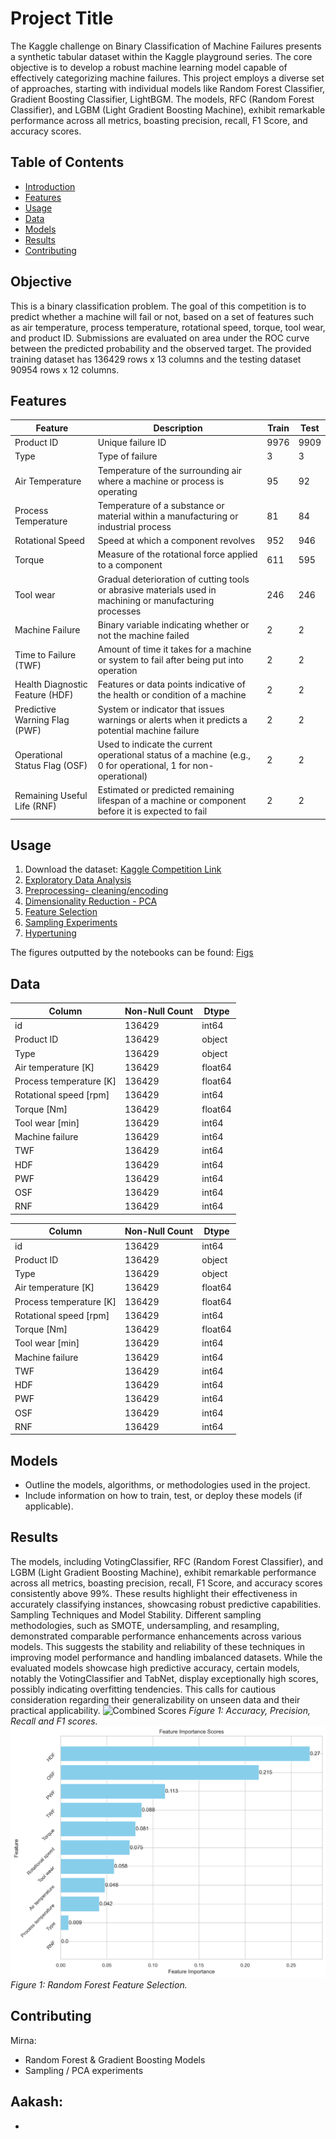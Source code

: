 # Project Title

The Kaggle challenge on Binary Classification of Machine Failures presents a synthetic tabular
dataset within the Kaggle playground series. The core objective is to develop a robust machine
learning model capable of effectively categorizing machine failures. This project employs a diverse
set of approaches, starting with individual models like Random Forest Classifier, Gradient
Boosting Classifier, LightBGM. The models, RFC (Random Forest Classifier), and LGBM
(Light Gradient Boosting Machine), exhibit remarkable performance across all metrics, boasting
precision, recall, F1 Score, and accuracy scores.

## Table of Contents
- [Introduction](#introduction)
- [Features](#features)
- [Usage](#usage)
- [Data](#data)
- [Models](#models)
- [Results](#results)
- [Contributing](#contributing)

## Objective
This is a binary classification problem. The goal of this competition is to predict whether a machine
will fail or not, based on a set of features such as air temperature, process temperature, rotational
speed, torque, tool wear, and product ID. Submissions are evaluated on area under the ROC curve
between the predicted probability and the observed target. The provided training dataset has
136429 rows x 13 columns and the testing dataset 90954 rows x 12 columns.

## Features
| Feature                   | Description                                                                                                      | Train | Test |
|---------------------------|------------------------------------------------------------------------------------------------------------------|-------|------|
| Product ID                | Unique failure ID                                                                                                | 9976  | 9909 |
| Type                      | Type of failure                                                                                                  | 3     | 3    |
| Air Temperature           | Temperature of the surrounding air where a machine or process is operating                                       | 95    | 92   |
| Process Temperature       | Temperature of a substance or material within a manufacturing or industrial process                               | 81    | 84   |
| Rotational Speed          | Speed at which a component revolves                                                                              | 952   | 946  |
| Torque                    | Measure of the rotational force applied to a component                                                            | 611   | 595  |
| Tool wear                 | Gradual deterioration of cutting tools or abrasive materials used in machining or manufacturing processes       | 246   | 246  |
| Machine Failure           | Binary variable indicating whether or not the machine failed                                                      | 2     | 2    |
| Time to Failure (TWF)     | Amount of time it takes for a machine or system to fail after being put into operation                            | 2     | 2    |
| Health Diagnostic Feature (HDF) | Features or data points indicative of the health or condition of a machine                                | 2     | 2    |
| Predictive Warning Flag (PWF)   | System or indicator that issues warnings or alerts when it predicts a potential machine failure           | 2     | 2    |
| Operational Status Flag (OSF)  | Used to indicate the current operational status of a machine (e.g., 0 for operational, 1 for non-operational) | 2     | 2    |
| Remaining Useful Life (RNF)    | Estimated or predicted remaining lifespan of a machine or component before it is expected to fail         | 2     | 2    |


## Usage
1. Download the dataset: [Kaggle Competition Link](https://www.kaggle.com/competitions/playground-series-s3e17/discussion)
2. [Exploratory Data Analysis](src/EDA.ipynb)
3. [Preprocessing- cleaning/encoding](src/Preprocessing.ipynb)
4. [Dimensionality Reduction - PCA](src/PCA.ipynb)
5. [Feature Selection](src/FinalPresentation.ipynb)
6. [Sampling Experiments](src/Sampling-Modeling.ipynb)
7. [Hypertuning](src/Hyper-Modeling.ipynb)

The figures outputted by the notebooks can be found: [Figs](https://github.com/MElizondo1121/AdvML-Project/tree/main/figs)

## Data


| Column                   | Non-Null Count | Dtype   |
|--------------------------|----------------|---------|
| id                       | 136429         | int64   |
| Product ID               | 136429         | object  |
| Type                     | 136429         | object  |
| Air temperature [K]      | 136429         | float64 |
| Process temperature [K]  | 136429         | float64 |
| Rotational speed [rpm]   | 136429         | int64   |
| Torque [Nm]              | 136429         | float64 |
| Tool wear [min]          | 136429         | int64   |
| Machine failure          | 136429         | int64   |
| TWF                      | 136429         | int64   |
| HDF                      | 136429         | int64   |
| PWF                      | 136429         | int64   |
| OSF                      | 136429         | int64   |
| RNF                      | 136429         | int64   |


| Column                   | Non-Null Count | Dtype   |
|--------------------------|----------------|---------|
| id                       | 136429         | int64   |
| Product ID               | 136429         | object  |
| Type                     | 136429         | object  |
| Air temperature [K]      | 136429         | float64 |
| Process temperature [K]  | 136429         | float64 |
| Rotational speed [rpm]   | 136429         | int64   |
| Torque [Nm]              | 136429         | float64 |
| Tool wear [min]          | 136429         | int64   |
| Machine failure          | 136429         | int64   |
| TWF                      | 136429         | int64   |
| HDF                      | 136429         | int64   |
| PWF                      | 136429         | int64   |
| OSF                      | 136429         | int64   |
| RNF                      | 136429         | int64   |


## Models
- Outline the models, algorithms, or methodologies used in the project.
- Include information on how to train, test, or deploy these models (if applicable).

## Results
The models, including VotingClassifier, RFC (Random Forest Classifier), and LGBM (Light Gradient Boosting Machine), exhibit remarkable performance across all metrics, boasting precision, recall, F1 Score, and accuracy scores consistently above 99\%. These results highlight their effectiveness in accurately classifying instances, showcasing robust predictive capabilities.
Sampling Techniques and Model Stability. Different sampling methodologies, such as SMOTE, undersampling, and resampling, demonstrated comparable performance enhancements across various models. This suggests the stability and reliability of these techniques in improving model performance and handling imbalanced datasets.
While the evaluated models showcase high predictive accuracy, certain models, notably the VotingClassifier and TabNet, display exceptionally high scores, possibly indicating overfitting tendencies. This calls for cautious consideration regarding their generalizability on unseen data and their practical applicability.
![Combined Scores](figs/scoresComparisons.png)
*Figure 1: Accuracy, Precision, Recall and F1 scores.*
![Feature Importance](figs/categorical_feature_importance.png)
*Figure 1: Random Forest Feature Selection.*

## Contributing
Mirna:
- Random Forest & Gradient Boosting Models
- Sampling / PCA experiments

Aakash:
-
-

